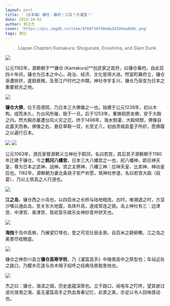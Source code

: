 ```yaml
---
layout: post
title: '（日本篇）镰仓：幕府！江岛？大灌篮！'
date: 2024-10-02
author: 郑之杰
cover: 'https://pic.imgdb.cn/item/676bf39fd0e0a243d4ea4b0c.png'
tags: 游记
---
```


> (Japan Chapter) Kamakura: Shogunate, Enoshima, and Slam Dunk.

![](https://pic.imgdb.cn/item/676bf39fd0e0a243d4ea4b0c.png)

公元1192年，源赖朝于**镰仓 (Kamakura)**创武家之首府，曰镰仓幕府。自此百四十年间，镰仓为日本之中心，政治、经济、文化皆得大进。然室町幕府立，镰仓渐遭排挤，遂趋衰微。及至江户时代之中期，神社寺宇复兴，镰仓乃渐变为日本之重要观光之地。

![](https://pic.imgdb.cn/item/676bf6dfd0e0a243d4ea4c3b.png)

**镰仓大佛**，位于高德院，乃日本三大佛像之一也。始建于公元1238年，初以木构，成而未久，为台风所摧，毁于一旦。后于1253年，重铸铜质坐佛，安于大殿之内。然大殿亦屡遭台风火灾之厄，终于1498年，海水倒灌，大殿倾颓，佛像自此露天而奉。佛像之右，悬巨草鞋一双，长至丈八，初由茨城县童子所织，愿佛履之以遍行日本。

![](https://pic.imgdb.cn/item/676bf6e0d0e0a243d4ea4c3d.jpg)
![](https://pic.imgdb.cn/item/676bf67cd0e0a243d4ea4c1a.png)

公元1063年，源氏家督源赖义立神社于鹤冈，名曰若宫，其后其子源赖朝于1180年迁建于镰仓。今之**鹤冈八幡宫**，日本三大八幡宫之一也，祀八幡神，即应神天皇，尊为日本之武神、战神。宫之主祭神，八幡三神：应神天皇、比卖神、神功皇后也。1182年，源赖朝为妻北条政子安产祈愿，筑神社参道，名曰若宫大路（段葛），乃以土筑高之人行道也。

![](https://pic.imgdb.cn/item/676bf67bd0e0a243d4ea4c19.png)

**江之岛**，镰仓西之小岛也，以四百米之长桥与陆地相连。古时，唯潮退之时，方显沙嘴以通此岛，至关东大地震，岛体升高，遂成常连之貌。岛上神社有三：边津宫、中津宫、奥津宫，皆祀音乐娱乐女神妙音弁财天也。

![](https://pic.imgdb.cn/item/676bf67dd0e0a243d4ea4c1b.png)

**海烛**于岛中高耸，乃展望灯塔也，登之可览壮丽全景。自百米之巅俯瞰，江之岛之美景尽收眼底。

![](https://pic.imgdb.cn/item/676bf6dfd0e0a243d4ea4c3c.png)

镰仓之神奈川县立**镰仓高等学校**，乃《灌篮高手》中陵南高中之原型也；车站近处之路口，乃樱木花道与赤木晴子招呼之经典场景取景地也。

![](https://pic.imgdb.cn/item/676bf67bd0e0a243d4ea4c18.png)

杰之曰：镰仓，海滨之城，历史底蕴深厚也。立于路口，闻电车之叮咚，望其驶过波光潋滟之海，虽无灌篮高手之热血青春记忆，此景之美，亦足以令人回味感动也。
